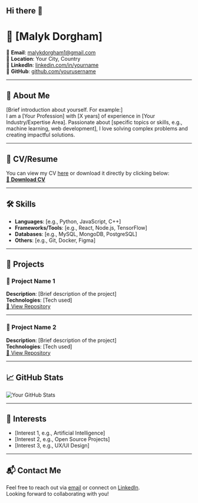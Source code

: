## Hi there 👋
# 💼 [Malyk Dorgham]


📧 **Email**: malykdorgham1@gmail.com  
📍 **Location**: Your City, Country  
🔗 **LinkedIn**: [linkedin.com/in/yourname](https://linkedin.com/in/yourname)  
🐙 **GitHub**: [github.com/yourusername](https://github.com/yourusername)

---

## 📝 About Me

[Brief introduction about yourself. For example:]  
I am a [Your Profession] with [X years] of experience in [Your Industry/Expertise Area]. Passionate about [specific topics or skills, e.g., machine learning, web development], I love solving complex problems and creating impactful solutions.

---

## 📂 CV/Resume

You can view my CV [here](./path-to-your-cv.pdf) or download it directly by clicking below:  
[📄 **Download CV**](./path-to-your-cv.pdf)

---

## 🛠️ Skills

- **Languages**: [e.g., Python, JavaScript, C++]  
- **Frameworks/Tools**: [e.g., React, Node.js, TensorFlow]  
- **Databases**: [e.g., MySQL, MongoDB, PostgreSQL]  
- **Others**: [e.g., Git, Docker, Figma]

---

## 🌟 Projects

### 🚀 Project Name 1
**Description**: [Brief description of the project]  
**Technologies**: [Tech used]  
[🔗 View Repository](https://github.com/yourusername/project-name)

---

### 🚀 Project Name 2
**Description**: [Brief description of the project]  
**Technologies**: [Tech used]  
[🔗 View Repository](https://github.com/yourusername/project-name)

---

## 📈 GitHub Stats

![Your GitHub Stats](https://github-readme-stats.vercel.app/api?username=yourusername&show_icons=true&theme=radical)

---

## 🌱 Interests

- [Interest 1, e.g., Artificial Intelligence]
- [Interest 2, e.g., Open Source Projects]
- [Interest 3, e.g., UX/UI Design]

---

## 📬 Contact Me

Feel free to reach out via [email](mailto:yourname@email.com) or connect on [LinkedIn](https://linkedin.com/in/yourname).  
Looking forward to collaborating with you!
